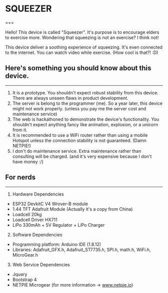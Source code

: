 # SQUEEZER
===

Hello! This device is called "Squeezer". It's purpose is to encourage elders to exercise more.
Wondering that squeezing is not an exercise? I think not!

This device deliver a soothing experience of squeezing. It's even connected to the internet.
You can watch video while exercise. (How cool is that?! :D)

## Here's something you should know about this device.
--------------
1. It is a prototype. You shouldn't expect robust stability from this device. There are always unseen flaws in product development.
2. The server is belong to the programmer (me). So a year later, this device might not work properly. (unless you pay me the server cost and maintenance service)
3. The web is hackathoned to demonstrate the device's functionality. You shouldn't expect anything fancy like animation, explosion, or a unicorn from it.
4. It is recommended to use a WiFi router rather than using a mobile Hotspot unless the connection stability is not guaranteed. (Damn NETPIE!)
5. I don't do maintenance service. Extra maintenance rather than consulting will be charged. (and it's very expensive because I don't have money :/)

## For nerds
--------------
1. Hardware Dependencies
  - ESP32 DevkitC V4 Wrover-B module
  - 1.44 TFT Adafruit Module (Actually it's a copy from China)
  - Loadcell 20kg
  - Loadcell Driver HX711
  - LiPo 330mAh + 5V Regulator + LiPo Charger

2. Software Dependencies
  - Programming platform: Arduino IDE (1.8.12)
  - Libraries: Adafruit_GFX.h, Adafruit_ST7735.h, SPI.h, math.h, WiFi.h, MicroGear.h

3. Web Service Dependencies
  - Jquery
  - Bootstrap 4
  - NETPIE Microgear (for more information -> www.netpie.io)